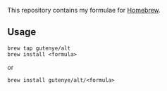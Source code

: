This repository contains my formulae for [Homebrew](https://github.com/mxcl/homebrew).

Usage
------

	brew tap gutenye/alt
	brew install <formula>

or

	brew install gutenye/alt/<formula>
